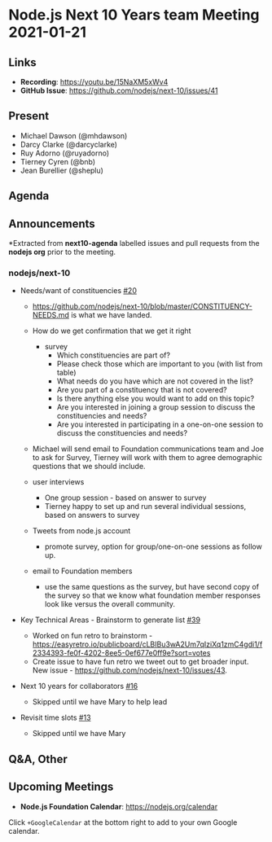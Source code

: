 # Node.js  Next 10 Years team Meeting 2021-01-21

## Links

* **Recording**: https://youtu.be/15NaXM5xWv4
* **GitHub Issue**: https://github.com/nodejs/next-10/issues/41


## Present

* Michael Dawson (@mhdawson)
* Darcy Clarke (@darcyclarke)
* Ruy Adorno (@ruyadorno)
* Tierney Cyren (@bnb)
* Jean Burellier (@sheplu)

## Agenda

## Announcements
 
*Extracted from **next10-agenda** labelled issues and pull requests from the **nodejs org** prior to the meeting.


### nodejs/next-10

* Needs/want of constituencies [#20](https://github.com/nodejs/next-10/issues/20)
  * https://github.com/nodejs/next-10/blob/master/CONSTITUENCY-NEEDS.md is what we have landed.
  * How do we get confirmation that we get it right
    * survey
      * Which constituencies are part of?
      * Please check those which are important to you (with list from table)
      * What needs do you have which are not covered in the list?
      * Are you part of a constituency that is not covered?
      * Is there anything else you would want to add on this topic?
      * Are you interested in joining a group session to discuss the constituencies and needs?
      * Are you interested in participating in a one-on-one session to discuss the constituencies and needs?

  * Michael will send email to Foundation communications team and Joe to ask for Survey, Tierney will
    work with them to agree demographic questions that we should include.

  * user interviews
    * One group session - based on answer to survey
    * Tierney happy to set up and run several individual sessions, based on answers to survey

  * Tweets from node.js account
    * promote survey, option for group/one-on-one sessions as follow up.

  * email to Foundation members
    * use the same questions as the survey, but have second copy of the survey so that
      we know what foundation member responses look like versus the overall community.

* Key Technical Areas - Brainstorm to generate list [#39](https://github.com/nodejs/next-10/issues/39)
   * Worked on fun retro to brainstorm - https://easyretro.io/publicboard/cLBIBu3wA2Um7qIziXq1zmC4gdi1/f2334393-fe0f-4202-8ee5-0ef677e0ff9e?sort=votes
   * Create issue to have fun retro we tweet out to get broader input. New issue - https://github.com/nodejs/next-10/issues/43.

* Next 10 years for collaborators [#16](https://github.com/nodejs/next-10/issues/16)
  * Skipped until we have Mary to help lead

* Revisit time slots [#13](https://github.com/nodejs/next-10/issues/13)
  * Skipped until we have Mary


## Q&A, Other


## Upcoming Meetings


* **Node.js Foundation Calendar**: https://nodejs.org/calendar


Click `+GoogleCalendar` at the bottom right to add to your own Google calendar.
